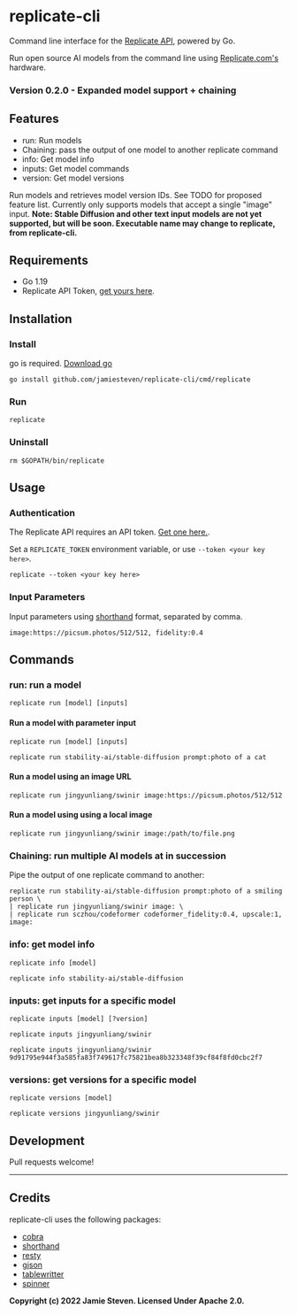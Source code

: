 # replicate-cli
Command line interface for the [Replicate API](https://replicate.com/docs/reference/http), powered by Go.

Run open source AI models from the command line using [Replicate.com's](https://replicate.com) hardware.

### Version 0.2.0 - Expanded model support + chaining

## Features

* run: Run models
* Chaining: pass the output of one model to another replicate command
* info: Get model info
* inputs: Get model commands
* version: Get model versions

Run models and retrieves model version IDs. See TODO for proposed feature list. Currently only supports models that accept a single "image" input. **Note: Stable Diffusion and other text input models are not yet supported, but will be soon. Executable name may change to replicate, from replicate-cli.** 

## Requirements
* Go 1.19
* Replicate API Token, [get yours here](https://replicate.com/account).

## Installation

### Install
go is required. [Download go](https://go.dev/dl/)
```
go install github.com/jamiesteven/replicate-cli/cmd/replicate
```

### Run
```
replicate
```

### Uninstall
```
rm $GOPATH/bin/replicate
```

## Usage

### Authentication
The Replicate API requires an API token. [Get one here.](https://replicate.com/account).

Set a ```REPLICATE_TOKEN``` environment variable, or use ```--token <your key here>```.
```
replicate --token <your key here>
```

### Input Parameters
Input parameters using [shorthand](https://github.com/danielgtaylor/shorthand) format, separated by comma.
```
image:https://picsum.photos/512/512, fidelity:0.4
```

## Commands

### run: run a model
```
replicate run [model] [inputs]
```

#### Run a model with parameter input
```
replicate run [model] [inputs]

replicate run stability-ai/stable-diffusion prompt:photo of a cat
```

#### Run a model using an image URL
```
replicate run jingyunliang/swinir image:https://picsum.photos/512/512
```

#### Run a model using using a local image
```
replicate run jingyunliang/swinir image:/path/to/file.png
```

### Chaining: run multiple AI models at in succession
Pipe the output of one replicate command to another:
```
replicate run stability-ai/stable-diffusion prompt:photo of a smiling person \
| replicate run jingyunliang/swinir image: \
| replicate run sczhou/codeformer codeformer_fidelity:0.4, upscale:1, image:
```

### info: get model info
```
replicate info [model]

replicate info stability-ai/stable-diffusion
```

### inputs: get inputs for a specific model
```
replicate inputs [model] [?version]

replicate inputs jingyunliang/swinir

replicate inputs jingyunliang/swinir 9d91795e944f3a585fa83f749617fc75821bea8b323348f39cf84f8fd0cbc2f7
```

### versions: get versions for a specific model
```
replicate versions [model]

replicate versions jingyunliang/swinir
```

## Development
Pull requests welcome!

---

## Credits

replicate-cli uses the following packages:

* [cobra](https://github.com/spf13/cobra)
* [shorthand](https://github.com/danielgtaylor/shorthand)
* [resty](https://github.com/go-resty/resty/v2)
* [gjson](https://github.com/tidwall/gjson)
* [tablewritter](https://github.com/olekukonko/tablewriter)
* [spinner](github.com/briandowns/spinner)

**Copyright (c) 2022 Jamie Steven. Licensed Under Apache 2.0.**